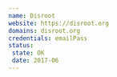 ```yaml
---
name: Disroot
website: https://disroot.org
domains: disroot.org
credentials: emailPass
status:
 state: OK
 date: 2017-06
---
```

